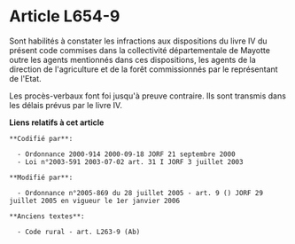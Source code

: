 # Article L654-9

Sont habilités à constater les infractions aux dispositions du livre IV du présent code commises dans la collectivité
départementale de Mayotte outre les agents mentionnés dans ces dispositions, les agents de la direction de l'agriculture et
de la forêt commissionnés par le représentant de l'Etat.

Les procès-verbaux font foi jusqu'à preuve contraire. Ils sont transmis dans les délais prévus par le livre IV.

**Liens relatifs à cet article**

	**Codifié par**:

	  - Ordonnance 2000-914 2000-09-18 JORF 21 septembre 2000
	  - Loi n°2003-591 2003-07-02 art. 31 I JORF 3 juillet 2003

	**Modifié par**:

	  - Ordonnance n°2005-869 du 28 juillet 2005 - art. 9 () JORF 29 juillet 2005 en vigueur le 1er janvier 2006

	**Anciens textes**:

	  - Code rural - art. L263-9 (Ab)
